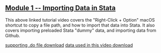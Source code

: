 ## [Module 1 -- Importing Data in Stata](https://pjakiela.github.io/stata/importLocalCloud.mp4)

This above linked tutorial video covers the "Right-Click + Option" macOS shortcut to copy a file path, and how to import that data into Stata. It also covers importing preloaded Stata "dummy" data, and importing data from Github.

[supporting .do file download](https://pjakiela.github.io/stata/importLocalCloud.do)
[data used in this video download](https://pjakiela.github.io/stata/mpd2020.dta)

